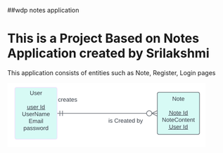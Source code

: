 ##wdp notes application
<h1> This is a Project Based on Notes Application created by Srilakshmi</h1>
<p>This application consists of entities such as Note, Register, Login pages</p>

![notes application](./public/images/ER.png)
